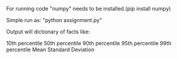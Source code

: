 For running code "numpy" needs to be installed.(pip install numpy)

Simple run as: "python assignment.py"

Output will dictionary of facts like:

10th percentile
50th percentile
90th percentile
95th percentile
99th percentile
Mean
Standard Deviation